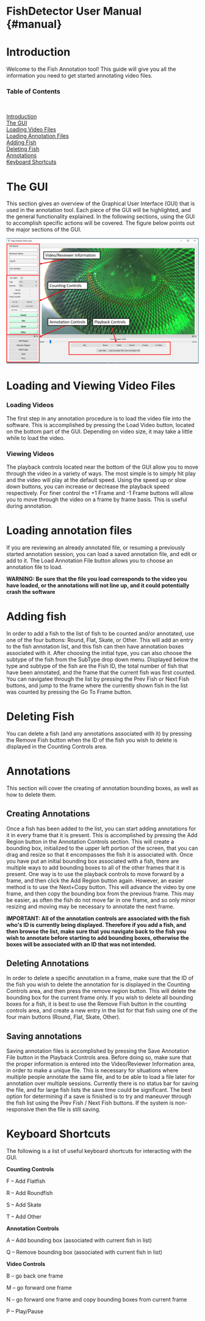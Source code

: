 FishDetector User Manual                                  {#manual}
========================
<a name="Introduction"/></a>
# Introduction

Welcome to the Fish Annotation tool! This guide will give you all the information you need to get started annotating video files.  

### Table of Contents
<br>

[Introduction](#introduction)  
[The GUI](#the-gui)  
[Loading Video Files](#loading-and-viewing-video-files)  
[Loading Annotation Files](#loading-annotation-files)  
[Adding Fish](#adding-fish)  
[Deleting Fish](#deleting-fish)    
[Annotations](#annotations)  
[Keyboard Shortcuts](#keyboard)

<a name="the-gui"/></a>
# The GUI

This section gives an overview of the Graphical User Interface (GUI) that is used in the annotation tool. Each piece of the GUI will be highlighted, and the general functionality explained. In the following sections, using the GUI to accomplish specific actions will be covered. The figure below points out the major sections of the GUI.

![Annotation tool layout](./Video_Layout.png "Annotation tool layout")

<a name="loading-and-viewing-video-files"/></a>
# Loading and Viewing Video Files

### Loading Videos

The first step in any annotation procedure is to load the video file into the software. This is accomplished by pressing the Load Video button, located on the bottom part of the GUI. Depending on video size, it may take a little while to load the video.

### Viewing Videos

The playback controls located near the bottom of the GUI allow you to move through the video in a variety of ways. The most simple is to simply hit play and the video will play at the default speed. Using the speed up or slow down buttons, you can increase or decrease the playback speed respectively. For finer control the +1 Frame and -1 Frame buttons will allow you to move through the video on a frame by frame basis. This is useful during annotation.

<a name="loading-annotation-files"/></a>
# Loading annotation files
If you are reviewing an already annotated file, or resuming a previously started annotation session, you can load a saved annotation file, and edit or add to it. The Load Annotation File button allows you to choose an annotation file to load.  

 **WARNING: Be sure that the file you load corresponds to the video you have loaded, or the annotations will not line up, and it could potentially crash the software**

<a name="adding-fish"/></a>
# Adding fish
In order to add a fish to the list of fish to be counted and/or annotated, use one of the four buttons: Round, Flat, Skate, or Other. This will add an entry to the fish annotation list, and this fish can then have annotation boxes associated with it. After choosing the initial type, you can also choose the subtype of the fish from the SubType drop down menu. Displayed below the type and subtype of the fish are the Fish ID, the total number of fish that have been annotated, and the frame that the current fish was first counted. You can navigatee through the list by pressing the Prev Fish or Next Fish buttons, and jump to the frame where the currently shown fish in the list was counted by pressing the Go To Frame button.

<a name="deleting-fish"/></a>
# Deleting Fish
You can delete a fish (and any annotations associated with it) by pressing the Remove Fish button when the ID of the fish you wish to delete is displayed in the Counting Controls area.



<a name="annotations"/></a>
# Annotations
This section will cover the creating of annotation bounding boxes, as well as how to delete them.
## Creating Annotations
Once a fish has been added to the list, you can start adding annotations for it in every frame that it is present. This is accomplished by pressing the Add Region button in the Annotation Controls section. This will create a bounding box, initialized to the upper left portion of the screen, that you can drag and resize so that it encompasses the fish it is associated with. Once you have put an initial bounding box associated with a fish, there are multiple ways to add bounding boxes to all of the other frames that it is present. One way is to use the playback controls to move forward by a frame, and then click the Add Region button again. However, an easier method is to use the Next+Copy button. This will advance the video by one frame, and then copy the bounding box from the previous frame. This may be easier, as often the fish do not move far in one frame, and so only minor resizing and moving may be necessary to annotate the next frame.  

**IMPORTANT: All of the annotation controls are associated with the fish who's ID is currently being displayed.  Therefore if you add a fish, and then browse the list, make sure that you navigate back to the fish you wish to annotate before starting to add bounding boxes, otherwise the boxes will be associated with an ID that was not intended.**

## Deleting Annotations
In order to delete a specific annotation in a frame, make sure that the ID of the fish you wish to delete the annotation for is displayed in the Counting Controls area, and then press the remove region button. This will delete the bounding box for the current frame only. If you wish to delete all bounding boxes for a fish, it is best to use the Remove Fish button in the counting controls area, and create a new entry in the list for that fish using one of the four main buttons (Round, Flat, Skate, Other).

## Saving annotations

Saving annotation files is accomplished by pressing the Save Annotation File button in the Playback Controls area. Before doing so, make sure that the proper information is entered into the Video/Reviewer Information area, in order to make a unique file. This is necessary for situations where multiple people annotate the same file, and to be able to load a file later for annotation over multiple sessions.  Currently there is no status bar for saving the file, and for large fish lists the save time could be significant. The best option for determining if a save is finished is to try and maneuver through the fish list using the Prev Fish / Next Fish buttons. If the system is non-responsive then the file is still saving.

<a name="keyboard"/></a>
# Keyboard Shortcuts
The following is a list of useful keyboard shortcuts for interacting with the GUI.

**Counting Controls**

F – Add Flatfish

R – Add Roundfish

S – Add Skate

T – Add Other

**Annotation Controls**

A – Add bounding box (associated with current fish in list)

Q – Remove bounding box (associated with current fish in list)

**Video Controls**

B – go back one frame

M – go forward one frame

N – go forward one frame and copy bounding boxes from current frame

P – Play/Pause
